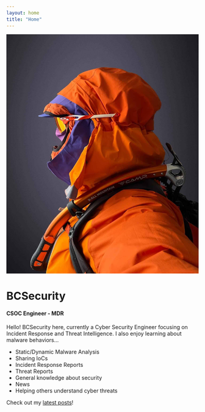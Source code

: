 ```yaml
---
layout: home
title: "Home"
---
```


<!-- 
  Wrap the row containing the profile image + text 
  in a .text-box for better readability.
-->
<div class="text-box">
  <div class="row align-items-center justify-content-center">
    <div class="col-md-4 text-center mb-4 mb-md-0">
      <div class="profile-pic-container">
        <img
          src="/assets/images/biophoto.jpg"
          alt="Profile Picture"
          class="myprofile-pic"
        />
      </div>
    </div>
    <div class="col-md-6 text-start">
      <h1 class="display-4 glitch-text">BCSecurity</h1>
      <h4>CSOC Engineer - MDR</h4>
      <p>
        Hello! BCSecurity here, currently a Cyber Security Engineer focusing on Incident Response 
        and Threat Intelligence. I also enjoy learning about malware behaviors...
      </p>
      <ul>
        <li>Static/Dynamic Malware Analysis</li>
        <li>Sharing IoCs</li>
        <li>Incident Response Reports</li>
        <li>Threat Reports</li>
        <li>General knowledge about security</li>
        <li>News</li>
        <li>Helping others understand cyber threats</li>
      </ul>
      <p>
        Check out my <a href="/blog/">latest posts</a>!
      </p>
    </div>
  </div>
</div>
